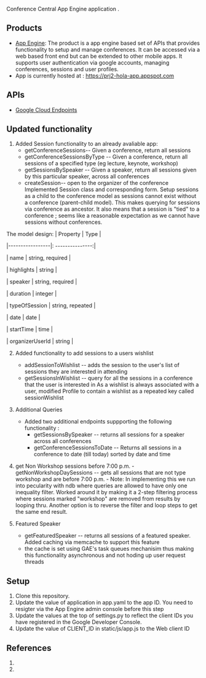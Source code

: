 Conference Central App Engine application .

## Products
- [App Engine][1]: The product is a app engine based set of APIs that provides functionality to setup and manage conferences. It can be accessed via a web based front end but can be extended to other mobile apps. It supports user authentication via google accounts, managing conferences, sessions and user profiles. 
- App is currently hosted at : https://prj2-hola-app.appspot.com

## APIs
- [Google Cloud Endpoints][2]

## Updated functionality 
1. Added Session functionality to an already avaliable app:
    - getConferenceSessions-- Given a conference, return all sessions
    - getConferenceSessionsByType -- Given a conference, return all sessions of a specified type (eg lecture, keynote, workshop)
    - getSessionsBySpeaker -- Given a speaker, return all sessions given by this particular speaker, across all conferences
    - createSession-- open to the organizer of the conference
Implemented Session class and corresponding form. Setup sessions as a child to the conference model as sessions cannot exist without a conference (parent-child model). This makes querying for sessions via conference as ancestor. It also means that a session is "tied" to a conference ; seems like a reasonable expectation as we cannot have sessions without conferences.

The model design:
| Property        | Type             |

|-----------------|: ---------------:|

| name            | string, required |

| highlights      | string           |

| speaker         | string, required |

| duration        | integer          |

| typeOfSession   | string, repeated |

| date            | date             |

| startTime       | time             |

| organizerUserId | string           |



2. Added functionality to add sessions to a users wishlist 
    - addSessionToWishlist -- adds the session to the user's list of sessions they are interested in attending
    - getSessionsInWishlist -- query for all the sessions in a conference that the user is interested in
 As a wishlist is always associated with a user, modified Profile to contain a wishlist as a repeated key called sessionWishlist

3. Additional Queries
    - Added two additional endpoints suppporting the following functionality : 
       - getSessionsBySpeaker -- returns all sessions for a speaker across all conferences
       - getConferenceSessionsToDate -- Returns all sessions in a conference to date (till today) sorted by date and time 

4. get Non Workshop sessions before 7:00 p.m. 
       - getNonWorkshopDaySessions -- gets all sessions that are not type workshop and are before 7:00 p.m. 
       - Note: In implementing this we run into pecularity with ndb where queries are allowed to have only one inequality filter. Worked around it by making it a 2-step filtering process where sessions marked "workshop" are removed from results by looping thru. Another option is to reverse the filter and loop steps to get the same end result. 
       
5. Featured Speaker 
   - getFeaturedSpeaker -- returns all sessions of a featured speaker. Added caching via memcache to support this feature
   - the cache is set using GAE's task queues mechanisim thus making this functionality asynchronous and not hoding up user request threads
   
## Setup 
1. Clone this repository. 
2. Update the value of application in app.yaml to the app ID. You need to resigter via the App Engine admin console before this step
3. Update the values at the top of settings.py to reflect the client IDs you have registered in the Google Developer Console.
4. Update the value of CLIENT_ID in static/js/app.js to the Web client ID

## References
1. [1]: https://developers.google.com/appengine
2. [2]: https://developers.google.com/appengine/docs/python/endpoints/
